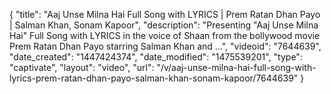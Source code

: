 {
    "title": "Aaj Unse Milna Hai Full Song with LYRICS | Prem Ratan Dhan Payo | Salman Khan, Sonam Kapoor",
    "description": "Presenting \"Aaj Unse Milna Hai\" Full Song with LYRICS in the voice of Shaan from the bollywood movie Prem Ratan Dhan Payo starring Salman Khan and ...",
    "videoid": "7644639",
    "date_created": "1447424374",
    "date_modified": "1475539201",
    "type": "captivate",
    "layout": "video",
    "url": "\/v\/aaj-unse-milna-hai-full-song-with-lyrics-prem-ratan-dhan-payo-salman-khan-sonam-kapoor\/7644639"
}
